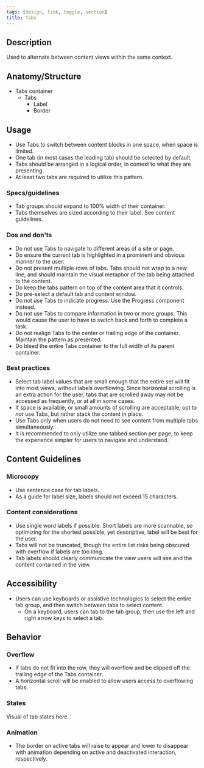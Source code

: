 ```yaml
---
tags: [design, link, toggle, section]
title: Tabs
---
```


## Description

Used to alternate between content views within the same context.

## Anatomy/Structure

- Tabs container
  - Tabs
    - Label
    - Border

## Usage

- Use Tabs to switch between content blocks in one space, when space is limited.
- One tab (in most cases the leading tab) should be selected by default.
- Tabs should be arranged in a logical order, in context to what they are presenting.
- At least two tabs are required to utilize this pattern.

### Specs/guidelines

- Tab groups should expand to 100% width of their container.
- Tabs themselves are sized according to their label. See content guidelines.

### Dos and don'ts

- Do not use Tabs to navigate to different areas of a site or page.
- Do ensure the current tab is highlighted in a prominent and obvious manner to the user.
- Do not present multiple rows of tabs. Tabs should not wrap to a new line, and should maintain the visual metaphor of the tab being attached to the content.
- Do keep the tabs pattern on top of the content area that it controls.
- Do pre-select a default tab and content window.
- Do not use Tabs to indicate progress. Use the Progress component instead.
- Do not use Tabs to compare information in two or more groups. This would cause the user to have to switch back and forth to complete a task.
- Do not realign Tabs to the center or trailing edge of the container. Maintain the pattern as presented.
- Do bleed the entire Tabs container to the full width of its parent container.

### Best practices

- Select tab label values that are small enough that the entire set will fit into most views, without labels overflowing. Since horizontal scrolling is an extra action for the user, tabs that are scrolled away may not be accessed as frequently, or at all in some cases.
- If space is available, or small amounts of scrolling are acceptable, opt to _not_ use Tabs, but rather stack the content in place.
- Use Tabs only when users do not need to see content from multiple tabs simultaneously.
- It is recommended to only utilize one tabbed section per page, to keep the experience simpler for users to navigate and understand.

## Content Guidelines

### Microcopy

- Use sentence case for tab labels.
- As a guide for label size, labels should not exceed 15 characters.

### Content considerations

- Use single word labels if possible. Short labels are more scannable, so optimizing for the shortest possible, yet descriptive, label will be best for the user.
- Tabs will not be truncated, though the entire list risks being obscured with overflow if labels are too long.
- Tab labels should clearly communicate the view users will see and the content contained in the view.

## Accessibility

- Users can use keyboards or assistive technologies to select the entire tab group, and then switch between tabs to select content.
  - On a keyboard, users can tab to the tab group, then use the left and right arrow keys to select a tab.

## Behavior

### Overflow

- If tabs do not fit into the row, they will overflow and be clipped off the trailing edge of the Tabs container.
- A horizontal scroll will be enabled to allow users access to overflowing tabs.

### States

Visual of tab states here.

### Animation

- The border on active tabs will raise to appear and lower to disappear with animation depending on active and deactivated interaction, respectively.
